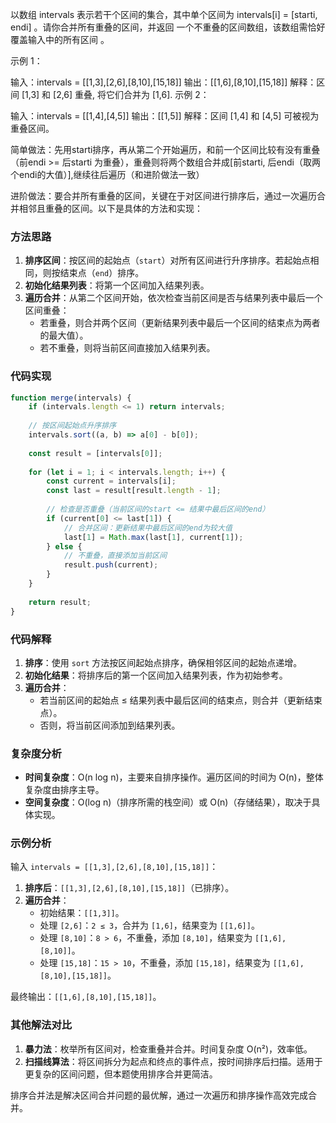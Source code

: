 以数组 intervals 表示若干个区间的集合，其中单个区间为 intervals[i] = [starti, endi] 。请你合并所有重叠的区间，并返回 一个不重叠的区间数组，该数组需恰好覆盖输入中的所有区间 。

 

示例 1：

输入：intervals = [[1,3],[2,6],[8,10],[15,18]]
输出：[[1,6],[8,10],[15,18]]
解释：区间 [1,3] 和 [2,6] 重叠, 将它们合并为 [1,6].
示例 2：

输入：intervals = [[1,4],[4,5]]
输出：[[1,5]]
解释：区间 [1,4] 和 [4,5] 可被视为重叠区间。


简单做法：先用starti排序，再从第二个开始遍历，和前一个区间比较有没有重叠（前endi >= 后starti 为重叠），重叠则将两个数组合并成[前starti, 后endi（取两个endi的大值）],继续往后遍历（和进阶做法一致）

进阶做法：要合并所有重叠的区间，关键在于对区间进行排序后，通过一次遍历合并相邻且重叠的区间。以下是具体的方法和实现：


### **方法思路**
1. **排序区间**：按区间的起始点（`start`）对所有区间进行升序排序。若起始点相同，则按结束点（`end`）排序。
2. **初始化结果列表**：将第一个区间加入结果列表。
3. **遍历合并**：从第二个区间开始，依次检查当前区间是否与结果列表中最后一个区间重叠：
   - 若重叠，则合并两个区间（更新结果列表中最后一个区间的结束点为两者的最大值）。
   - 若不重叠，则将当前区间直接加入结果列表。


### **代码实现**
```javascript
function merge(intervals) {
    if (intervals.length <= 1) return intervals;
    
    // 按区间起始点升序排序
    intervals.sort((a, b) => a[0] - b[0]);
    
    const result = [intervals[0]];
    
    for (let i = 1; i < intervals.length; i++) {
        const current = intervals[i];
        const last = result[result.length - 1];
        
        // 检查是否重叠（当前区间的start <= 结果中最后区间的end）
        if (current[0] <= last[1]) {
            // 合并区间：更新结果中最后区间的end为较大值
            last[1] = Math.max(last[1], current[1]);
        } else {
            // 不重叠，直接添加当前区间
            result.push(current);
        }
    }
    
    return result;
}
```


### **代码解释**
1. **排序**：使用 `sort` 方法按区间起始点排序，确保相邻区间的起始点递增。
2. **初始化结果**：将排序后的第一个区间加入结果列表，作为初始参考。
3. **遍历合并**：
   - 若当前区间的起始点 ≤ 结果列表中最后区间的结束点，则合并（更新结束点）。
   - 否则，将当前区间添加到结果列表。


### **复杂度分析**
- **时间复杂度**：O(n log n)，主要来自排序操作。遍历区间的时间为 O(n)，整体复杂度由排序主导。
- **空间复杂度**：O(log n)（排序所需的栈空间）或 O(n)（存储结果），取决于具体实现。


### **示例分析**
输入 `intervals = [[1,3],[2,6],[8,10],[15,18]]`：
1. **排序后**：`[[1,3],[2,6],[8,10],[15,18]]`（已排序）。
2. **遍历合并**：
   - 初始结果：`[[1,3]]`。
   - 处理 `[2,6]`：`2 ≤ 3`，合并为 `[1,6]`，结果变为 `[[1,6]]`。
   - 处理 `[8,10]`：`8 > 6`，不重叠，添加 `[8,10]`，结果变为 `[[1,6],[8,10]]`。
   - 处理 `[15,18]`：`15 > 10`，不重叠，添加 `[15,18]`，结果变为 `[[1,6],[8,10],[15,18]]`。

最终输出：`[[1,6],[8,10],[15,18]]`。


### **其他解法对比**
1. **暴力法**：枚举所有区间对，检查重叠并合并。时间复杂度 O(n²)，效率低。
2. **扫描线算法**：将区间拆分为起点和终点的事件点，按时间排序后扫描。适用于更复杂的区间问题，但本题使用排序合并更简洁。

排序合并法是解决区间合并问题的最优解，通过一次遍历和排序操作高效完成合并。

